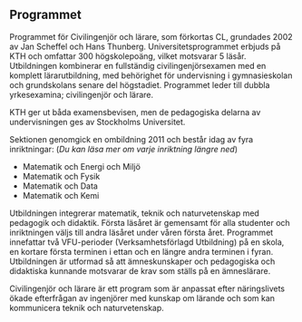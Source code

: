 ## Programmet

Programmet för Civilingenjör och lärare, som förkortas CL, grundades 2002 av Jan Scheffel och Hans Thunberg. Universitetsprogrammet erbjuds på KTH och omfattar 300 högskolepoäng, vilket motsvarar 5 läsår. Utbildningen kombinerar en fullständig civilingenjörsexamen med en komplett lärarutbildning, med behörighet för undervisning i gymnasieskolan och grundskolans senare del högstadiet. Programmet leder till dubbla yrkesexamina; civilingenjör och lärare.

KTH ger ut båda examensbevisen, men de pedagogiska delarna av undervisningen ges av Stockholms Universitet.

Sektionen genomgick en ombildning 2011 och består idag av fyra inriktningar: (_Du kan läsa mer om varje inriktning längre ned_)

- Matematik och Energi och Miljö
- Matematik och Fysik
- Matematik och Data
- Matematik och Kemi

Utbildningen integrerar matematik, teknik och naturvetenskap med pedagogik och didaktik. Första läsåret är gemensamt för alla studenter och inriktningen väljs till andra läsåret under våren första året. Programmet innefattar två VFU-perioder (Verksamhetsförlagd Utbildning) på en skola, en kortare första terminen i ettan och en längre andra terminen i fyran. Utbildningen är utformad så att ämneskunskaper och pedagogiska och didaktiska kunnande motsvarar de krav som ställs på en ämneslärare.

Civilingenjör och lärare är ett program som är anpassat efter näringslivets ökade efterfrågan av ingenjörer med kunskap om lärande och som kan kommunicera teknik och naturvetenskap.
